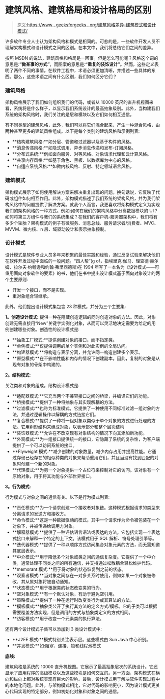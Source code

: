 # 建筑风格、建筑格局和设计格局的区别

> 原文:[https://www . geeksforgeeks . org/建筑风格差异-建筑模式和设计模式/](https://www.geeksforgeeks.org/difference-between-architectural-style-architectural-patterns-and-design-patterns/)

许多软件专业人士认为架构风格和模式是相同的。可悲的是，一些软件开发人员不理解架构模式和设计模式之间的区别。在本文中，我们将总结它们之间的差异。

按照 MSDN 的说法，建筑风格和格局是一回事。但是怎么可能呢？风格这个词的意思是:**“做某事的方式”**，而图案的意思是:**“重复的装饰设计”**。然而，这些定义表明了两件不同的事情。在软件工程中，术语必须更加清晰，并描述一些具体的东西。那么，这些术语之间有什么区别，我们如何区分它们？

### 建筑风格

架构风格展示了我们如何组织我们的代码，或者从 10000 英尺的直升机视图来看，系统将是什么样子，以显示我们系统设计的最高抽象级别。此外，当构建我们系统的架构风格时，我们关注的是层和模块以及它们如何相互通信。

有不同类型的建筑风格，此外，我们可以将它们混合起来，产生一种混合风格，由两种甚至更多的建筑风格组成。以下是每个类别的建筑风格和示例列表:

*   **结构建筑风格:**如分层、管道和过滤器以及基于构件的风格。
*   **消息传递风格:**如隐式调用、异步消息传递和发布-订阅风格。
*   **分布式系统:**例如面向服务、对等风格、对象请求代理和云计算风格。
*   **共享内存风格:**如基于角色、黑板、以数据库为中心的风格。
*   **自适应系统风格:**如微内核风格、反射、特定领域语言风格。

### 建筑模式

架构模式展示了如何使用解决方案来解决重复出现的问题。换句话说，它反映了代码或组件如何相互作用。此外，架构模式描述了我们系统的架构风格，并为我们架构风格中的问题提供了解决方案。就我个人而言，我更喜欢将架构模式定义为实现我们的架构风格的一种方式。例如:如何在我们的架构风格中分离数据模块的 UI？如何将第三方组件与我们的系统集成？在我们的客户机-服务器架构中，我们将有多少个轮胎？架构模式的例子有微服务、消息总线、服务请求者/消费者、MVC、MVVM、微内核、n 层、域驱动设计和表示抽象控制。

### 设计模式

设计模式是软件专业人员多年来积累的最佳实践和经验，通过反复试验来解决他们在软件开发过程中面临的一般问题。“四人帮”(g of，指埃里克·伽马、理查德·赫尔姆、拉尔夫·约翰逊和约翰·弗里西德斯)在 1994 年写了一本名为《设计模式——可重用面向对象软件的要素》的书，他们在书中提出设计模式基于面向对象设计的两个主要原则:

*   开发一个接口，而不是实现。
*   重对象组合轻继承。

此外，他们提出设计模式集包含 23 种模式，并分为三个主要集:

**1。创造设计模式:**
提供一种在隐藏创造逻辑的同时创造对象的方法。因此，对象创建无需直接用“New”关键字实例化对象，从而可以灵活地决定需要为给定的用例创建哪些对象。创造性的设计模式是:

*   **抽象工厂模式:**提供创建对象的接口，而不指定类。
*   **单例模式:**仅提供调用的单个实例和对此实例的全局访问。
*   **构建器模式:**将构造与表示分离，并允许同一构造创建多个表示。
*   **原型模式:**在不影响性能和内存的情况下创建副本。因此，复制的对象是从现有对象的骨架中构建的。

**2。结构模式:**

关注类和对象的组成。结构设计模式是:

*   **适配器模式:**它充当两个不兼容接口之间的桥梁，并编译它们的功能。
*   **桥接模式:**提供了一种将抽象与其实现解耦的方法。
*   **过滤模式:**也称为标准模式，它提供了一种使用不同标准过滤一组对象的方法，并通过逻辑操作以解耦的方式链接它们。
*   **复合模式:**提供了一种将一组对象以类似于单个对象的方式进行处理的方法。它用树形结构来组成对象，以表示部分和整个层次结构
*   **装饰器模式:**允许在不改变现有对象结构的情况下向其添加新功能。
*   **外观模式:**为一组接口提供统一的接口，它隐藏了系统的复杂性，为客户端提供了一个可以访问系统的接口。
*   **Flyweight 模式:**减少创建的对象数量，减少内存占用并提高性能。它通过存储已经存在的相似种类的对象来帮助重用它们，并且当没有找到匹配的对象时创建一个新的对象。
*   **代理模式:**为另一个对象提供一个占位符来控制对它的访问。该对象有一个原始对象，用于将其功能与外部世界接口。

**3。行为模式:**

行为模式与对象之间的通信有关。以下是行为模式列表:

*   **责任模式:**为一个请求创建一个接收者对象链。这种模式根据请求的类型来分离请求的发送方和接收方。
*   **命令模式:**这是一种数据驱动的模式，其中一个请求作为命令被包装在一个对象下，并被传递给调用方对象。
*   **解释器模式:**提供了一种评估语言语法或表达的方法。它包括实现一个表达式接口来解释一个特定的上下文。该模式用于 SQL 解析、符号处理引擎等。
*   **迭代器模式:**提供了一种以顺序方式访问集合对象元素的方法，而无需知道其底层表示。
*   **中介模式:**用于降低多个对象或类之间的通信复杂度。它提供了一个中介类，通常处理不同类之间的所有通信，并支持通过松散耦合轻松维护代码。
*   **memorant 模式:**用于将对象的状态恢复到之前的状态。
*   **观察者模式:**当对象之间存在一对多关系时使用，例如如果一个对象被修改，其从属对象将被自动通知。
*   **状态模式:**用于根据类的状态改变类的行为。
*   **空对象模式:**有一个默认对象，有助于避免空引用。
*   **策略模式:**提供了一种在运行时改变类行为或其算法的方法。
*   **模板模式:**抽象类公开了执行其方法的定义方式/模板。它的子类可以根据需要覆盖方法实现，但是调用的方式与抽象类定义的方式相同。
*   **访客模式:**用于改变一个元素类的执行算法。

还有两个设计模式子集可以添加到 3 类设计模式中:

*   **J2EE 模式:**模式特别关注表示层。这些模式由 Sun Java 中心识别。
*   **并发模式:**如:阻塞、连接、锁和线程池模式

**底线:**

建筑风格是系统的 10000 直升机视图。它展示了最高抽象层次的系统设计。它还显示了应用程序的高级模块以及这些模块是如何交互的。另一方面，架构模式在横向和纵向上都对系统实现有巨大的影响。最后，设计模式用于解决软件实现过程中的本地化问题。此外，与架构模式相比，它对代码的影响更小，因为设计模式更关心代码实现的特定部分，例如初始化对象和对象之间的通信。